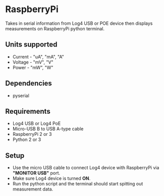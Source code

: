 # RaspberryPi

Takes in serial information from Log4 USB or POE device then
displays measurements on RaspberryPi python terminal.

## Units supported

* Current - "uA", "mA", "A"
* Voltage - "mV", "V"
* Power - "mW", "W"

## Dependencies

* pyserial

## Requirements

* Log4 USB or Log4 PoE
* Micro-USB B to USB A-type cable
* RaspberryPi 2 or 3
* Python 2 or 3

## Setup

* Use the micro USB cable to connect Log4 device with RaspberryPi via __"MONITOR USB"__ port. 
* Make sure Log4 device is turned __ON__.
* Run the python script and the terminal should start spitting out measurement data.
